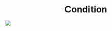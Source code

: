 <h1 align="center"> Condition </h1>
<img src="https://user-images.githubusercontent.com/25712677/57200791-11da1c00-6f34-11e9-8436-396b851e79a8.png" style="max-width:100%;">
